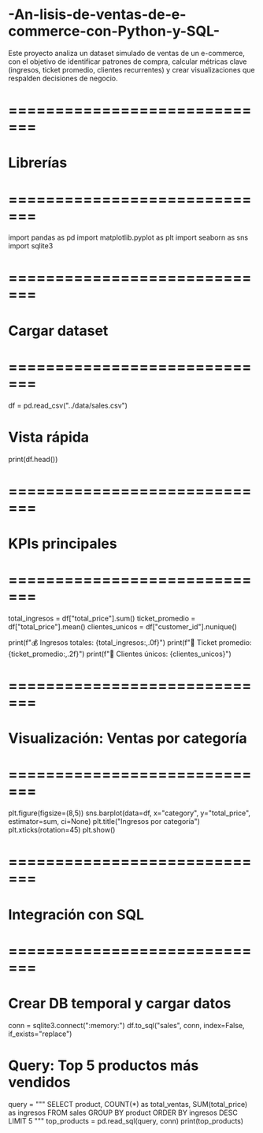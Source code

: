 # -An-lisis-de-ventas-de-e-commerce-con-Python-y-SQL-
Este proyecto analiza un dataset simulado de ventas de un e-commerce, con el objetivo de identificar patrones de compra, calcular métricas clave (ingresos, ticket promedio, clientes recurrentes) y crear visualizaciones que respalden decisiones de negocio.
# =============================
# Librerías
# =============================
import pandas as pd
import matplotlib.pyplot as plt
import seaborn as sns
import sqlite3

# =============================
# Cargar dataset
# =============================
df = pd.read_csv("../data/sales.csv")

# Vista rápida
print(df.head())

# =============================
# KPIs principales
# =============================
total_ingresos = df["total_price"].sum()
ticket_promedio = df["total_price"].mean()
clientes_unicos = df["customer_id"].nunique()

print(f"💰 Ingresos totales: {total_ingresos:,.0f}")
print(f"🛒 Ticket promedio: {ticket_promedio:,.2f}")
print(f"👥 Clientes únicos: {clientes_unicos}")

# =============================
# Visualización: Ventas por categoría
# =============================
plt.figure(figsize=(8,5))
sns.barplot(data=df, x="category", y="total_price", estimator=sum, ci=None)
plt.title("Ingresos por categoría")
plt.xticks(rotation=45)
plt.show()

# =============================
# Integración con SQL
# =============================
# Crear DB temporal y cargar datos
conn = sqlite3.connect(":memory:")
df.to_sql("sales", conn, index=False, if_exists="replace")

# Query: Top 5 productos más vendidos
query = """
SELECT product, COUNT(*) as total_ventas, SUM(total_price) as ingresos
FROM sales
GROUP BY product
ORDER BY ingresos DESC
LIMIT 5
"""
top_products = pd.read_sql(query, conn)
print(top_products)
